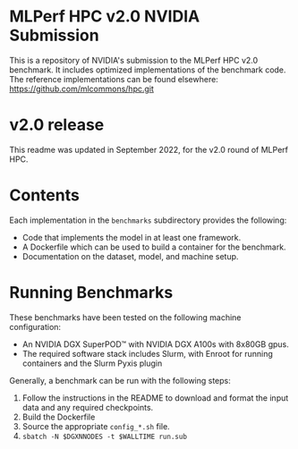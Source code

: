 # MLPerf HPC v2.0 NVIDIA Submission

This is a repository of NVIDIA's submission to the MLPerf HPC v2.0 benchmark.
It includes optimized implementations of the benchmark code.  The reference
implementations can be found elsewhere:
https://github.com/mlcommons/hpc.git

# v2.0 release

This readme was updated in September 2022, for the v2.0 round of MLPerf HPC.

# Contents

Each implementation in the `benchmarks` subdirectory provides the following:
 
* Code that implements the model in at least one framework.
* A Dockerfile which can be used to build a container for the benchmark.
* Documentation on the dataset, model, and machine setup.

# Running Benchmarks

These benchmarks have been tested on the following machine configuration:

* An NVIDIA DGX SuperPOD&trade; with NVIDIA DGX A100s with 8x80GB gpus.
* The required software stack includes Slurm, with Enroot for running
  containers and the Slurm Pyxis plugin

Generally, a benchmark can be run with the following steps:

1. Follow the instructions in the README to download and format the input data and any required checkpoints.
2. Build the Dockerfile
3. Source the appropriate `config_*.sh` file.
4. `sbatch -N $DGXNNODES -t $WALLTIME run.sub`
